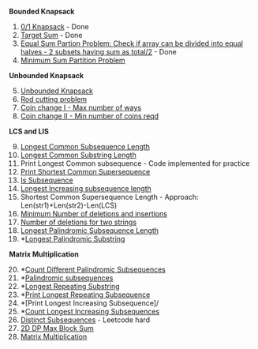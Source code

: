 **Bounded Knapsack**

1. [0/1 Knapsack](https://practice.geeksforgeeks.org/problems/0-1-knapsack-problem/0) - Done
2. [Target Sum](https://leetcode.com/problems/target-sum/) - Done
3. [Equal Sum Partion Problem: Check if array can be divided into equal halves - 2 subsets having sum as total/2](https://leetcode.com/problems/partition-equal-subset-sum/) - Done
4. [Minimum Sum Partition Problem](https://practice.geeksforgeeks.org/problems/minimum-sum-partition/0)

**Unbounded Knapsack**

5. [Unbounded Knapsack](https://practice.geeksforgeeks.org/problems/knapsack-with-duplicate-items/0)
6. [Rod cutting problem](https://practice.geeksforgeeks.org/problems/rod-cutting/0/)
7. [Coin change I - Max number of ways](https://leetcode.com/problems/coin-change-2/)
8. [Coin change II - Min number of coins reqd](https://leetcode.com/problems/coin-change/)

**LCS and LIS**

9. [Longest Common Subsequence Length](https://leetcode.com/problems/longest-common-subsequence/submissions/)
10. [Longest Common Substring Length](https://practice.geeksforgeeks.org/problems/longest-common-substring/0)
11. Print Longest Common subsequence - Code implemented for practice
12. [Print Shortest Common Supersequence](https://leetcode.com/problems/shortest-common-supersequence/)
13. [Is Subsequence](https://leetcode.com/problems/is-subsequence/)
14. [Longest Increasing subsequence length](https://leetcode.com/problems/longest-increasing-subsequence/)
15. Shortest Common Supersequence Length - Approach: Len(str1)+Len(str2)-Len(LCS)
16. [Minimum Number of deletions and insertions](https://practice.geeksforgeeks.org/problems/minimum-number-of-deletions-and-insertions/0)
17. [Number of deletions for two strings](https://leetcode.com/problems/delete-operation-for-two-strings/)
18. [Longest Palindromic Subsequence Length](https://leetcode.com/problems/longest-palindromic-subsequence/)
19. *[Longest Palindromic Substring](https://leetcode.com/problems/longest-palindromic-substring/)

**Matrix Multiplication**

20. *[Count Different Palindromic Subsequences](https://leetcode.com/problems/count-different-palindromic-subsequences/)
21. *[Palindromic subsequences](https://leetcode.com/problems/palindromic-substrings/)
22. *[Longest Repeating Substring](https://practice.geeksforgeeks.org/problems/longest-repeating-subsequence/0)
23. *[Print Longest Repeating Subsequence](https://leetcode.com/problems/longest-duplicate-substring/)
25. *[Print Longest Increasing Subsequence]/<br>
26. *[Count Longest Increasing Subsequences](https://leetcode.com/problems/number-of-longest-increasing-subsequence/solution/)
27. [Distinct Subsequences](https://leetcode.com/problems/distinct-subsequences/) - Leetcode hard
28. [2D DP Max Block Sum](https://leetcode.com/problems/matrix-block-sum/)
29. [Matrix Multiplication](https://practice.geeksforgeeks.org/problems/matrix-chain-multiplication0303/1)

